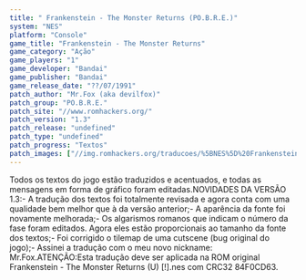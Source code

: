 ```yaml
---
title: " Frankenstein - The Monster Returns (PO.B.R.E.)"
system: "NES"
platform: "Console"
game_title: "Frankenstein - The Monster Returns"
game_category: "Ação"
game_players: "1"
game_developer: "Bandai"
game_publisher: "Bandai"
game_release_date: "??/07/1991"
patch_author: "Mr.Fox (aka devilfox)"
patch_group: "PO.B.R.E."
patch_site: "//www.romhackers.org/"
patch_version: "1.3"
patch_release: "undefined"
patch_type: "undefined"
patch_progress: "Textos"
patch_images: ["//img.romhackers.org/traducoes/%5BNES%5D%20Frankenstein%20-%20POBRE%20-%201.png","//img.romhackers.org/traducoes/%5BNES%5D%20Frankenstein%20-%20POBRE%20-%202.png","//img.romhackers.org/traducoes/%5BNES%5D%20Frankenstein%20-%20POBRE%20-%203.png"]
---
```

Todos os textos do jogo estão traduzidos e acentuados, e todas as mensagens em forma de gráfico foram editadas.NOVIDADES DA VERSÃO 1.3:- A tradução dos textos foi totalmente revisada e agora conta com uma qualidade bem melhor que à da versão anterior;- A aparência da fonte foi novamente melhorada;- Os algarismos romanos que indicam o número da fase foram editados. Agora eles estão proporcionais ao tamanho da fonte dos textos;- Foi corrigido o tilemap de uma cutscene (bug original do jogo);- Assinei a tradução com o meu novo nickname: Mr.Fox.ATENÇÃO:Esta tradução deve ser aplicada na ROM original Frankenstein - The Monster Returns (U) [!].nes com CRC32 84F0CD63.
